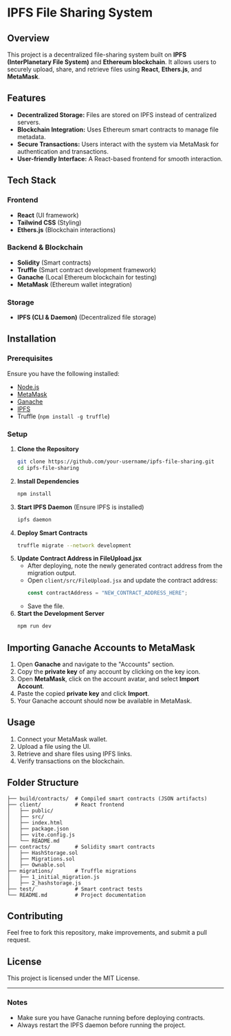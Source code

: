 # IPFS File Sharing System

## Overview
This project is a decentralized file-sharing system built on **IPFS (InterPlanetary File System)** and **Ethereum blockchain**. It allows users to securely upload, share, and retrieve files using **React**, **Ethers.js**, and **MetaMask**.

## Features
- **Decentralized Storage:** Files are stored on IPFS instead of centralized servers.
- **Blockchain Integration:** Uses Ethereum smart contracts to manage file metadata.
- **Secure Transactions:** Users interact with the system via MetaMask for authentication and transactions.
- **User-friendly Interface:** A React-based frontend for smooth interaction.

## Tech Stack
### Frontend
- **React** (UI framework)
- **Tailwind CSS** (Styling)
- **Ethers.js** (Blockchain interactions)

### Backend & Blockchain
- **Solidity** (Smart contracts)
- **Truffle** (Smart contract development framework)
- **Ganache** (Local Ethereum blockchain for testing)
- **MetaMask** (Ethereum wallet integration)

### Storage
- **IPFS (CLI & Daemon)** (Decentralized file storage)

## Installation
### Prerequisites
Ensure you have the following installed:
- [Node.js](https://nodejs.org/)
- [MetaMask](https://metamask.io/)
- [Ganache](https://trufflesuite.com/ganache/)
- [IPFS](https://docs.ipfs.io/install/)
- Truffle (`npm install -g truffle`)

### Setup
1. **Clone the Repository**
   ```sh
   git clone https://github.com/your-username/ipfs-file-sharing.git
   cd ipfs-file-sharing
   ```
2. **Install Dependencies**
   ```sh
   npm install
   ```
3. **Start IPFS Daemon** (Ensure IPFS is installed)
   ```sh
   ipfs daemon
   ```
4. **Deploy Smart Contracts**
   ```sh
   truffle migrate --network development
   ```
5. **Update Contract Address in FileUpload.jsx**
   - After deploying, note the newly generated contract address from the migration output.
   - Open `client/src/FileUpload.jsx` and update the contract address:
     ```javascript
     const contractAddress = "NEW_CONTRACT_ADDRESS_HERE";
     ```
   - Save the file.
6. **Start the Development Server**
   ```sh
   npm run dev
   ```

## Importing Ganache Accounts to MetaMask
1. Open **Ganache** and navigate to the "Accounts" section.
2. Copy the **private key** of any account by clicking on the key icon.
3. Open **MetaMask**, click on the account avatar, and select **Import Account**.
4. Paste the copied **private key** and click **Import**.
5. Your Ganache account should now be available in MetaMask.

## Usage
1. Connect your MetaMask wallet.
2. Upload a file using the UI.
3. Retrieve and share files using IPFS links.
4. Verify transactions on the blockchain.

## Folder Structure
```
├── build/contracts/  # Compiled smart contracts (JSON artifacts)
├── client/           # React frontend
│   ├── public/
│   ├── src/
│   ├── index.html
│   ├── package.json
│   ├── vite.config.js
│   └── README.md
├── contracts/        # Solidity smart contracts
│   ├── HashStorage.sol
│   ├── Migrations.sol
│   ├── Ownable.sol
├── migrations/       # Truffle migrations
│   ├── 1_initial_migration.js
│   ├── 2_hashstorage.js
├── test/             # Smart contract tests
└── README.md         # Project documentation
```

## Contributing
Feel free to fork this repository, make improvements, and submit a pull request.

## License
This project is licensed under the MIT License.

---
### Notes
- Make sure you have Ganache running before deploying contracts.
- Always restart the IPFS daemon before running the project.
